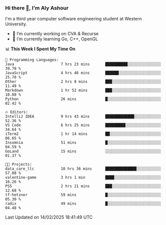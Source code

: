 ### Hi there 👋, I'm Aly Ashour
I'm a third year computer software engineering student at Western University.

- 🔭 I’m currently working on CVA & Recurse
- 🌱 I’m currently learning Go, C++, OpenGL

<!--START_SECTION:waka-->
📊 **This Week I Spent My Time On** 

```text
💬 Programming Languages: 
Java                     7 hrs 23 mins       ██████████░░░░░░░░░░░░░░░   39.78 % 
JavaScript               4 hrs 46 mins       ██████░░░░░░░░░░░░░░░░░░░   25.70 % 
Other                    2 hrs 8 mins        ███░░░░░░░░░░░░░░░░░░░░░░   11.49 % 
Markdown                 1 hr 52 mins        ███░░░░░░░░░░░░░░░░░░░░░░   10.08 % 
Python                   26 mins             █░░░░░░░░░░░░░░░░░░░░░░░░   02.42 % 

🔥 Editors: 
IntelliJ IDEA            9 hrs 43 mins       █████████████░░░░░░░░░░░░   52.36 % 
VS Code                  6 hrs 25 mins       █████████░░░░░░░░░░░░░░░░   34.64 % 
iTerm2                   1 hr 14 mins        ██░░░░░░░░░░░░░░░░░░░░░░░   06.65 % 
Insomnia                 51 mins             █░░░░░░░░░░░░░░░░░░░░░░░░   04.59 % 
GoLand                   15 mins             ░░░░░░░░░░░░░░░░░░░░░░░░░   01.37 % 

🐱‍💻 Projects: 
data_care_llc            10 hrs 36 mins      ██████████████░░░░░░░░░░░   57.08 % 
valentine-game           3 hrs 1 min         ████░░░░░░░░░░░░░░░░░░░░░   16.26 % 
PS5                      2 hrs 21 mins       ███░░░░░░░░░░░░░░░░░░░░░░   12.68 % 
tf-hetzner               59 mins             █░░░░░░░░░░░░░░░░░░░░░░░░   05.30 % 
radix                    49 mins             █░░░░░░░░░░░░░░░░░░░░░░░░   04.48 % 
```


 Last Updated on 14/02/2025 18:41:49 UTC
<!--END_SECTION:waka-->
